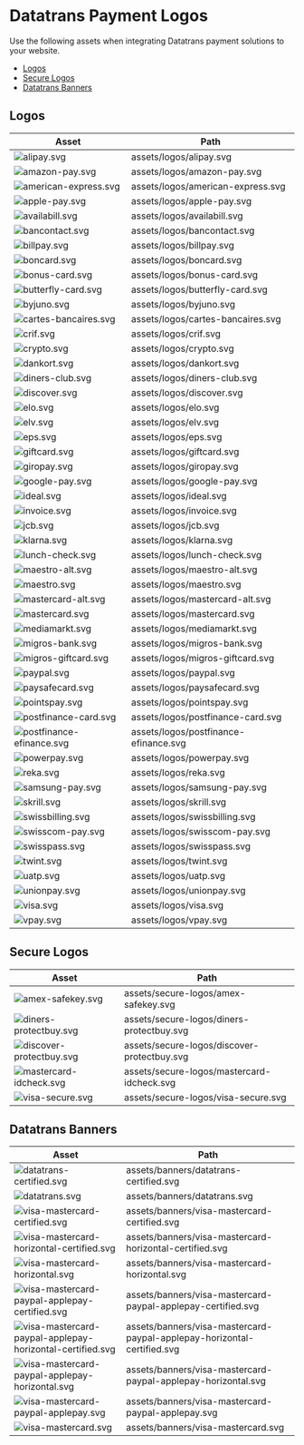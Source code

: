 # Datatrans Payment Logos

Use the following assets when integrating Datatrans payment solutions to your
website.

- [Logos](#logos)
- [Secure Logos](#secure-logos)
- [Datatrans Banners](#datatrans-banners)

## Logos

| Asset | Path |
| ----- | ---- |
| ![alipay.svg](https://raw.githubusercontent.com/datatrans/payment-logos/master/assets/logos/alipay.svg?sanitize=true) | assets/logos/alipay.svg |
| ![amazon-pay.svg](https://raw.githubusercontent.com/datatrans/payment-logos/master/assets/logos/amazon-pay.svg?sanitize=true) | assets/logos/amazon-pay.svg |
| ![american-express.svg](https://raw.githubusercontent.com/datatrans/payment-logos/master/assets/logos/american-express.svg?sanitize=true) | assets/logos/american-express.svg |
| ![apple-pay.svg](https://raw.githubusercontent.com/datatrans/payment-logos/master/assets/logos/apple-pay.svg?sanitize=true) | assets/logos/apple-pay.svg |
| ![availabill.svg](https://raw.githubusercontent.com/datatrans/payment-logos/master/assets/logos/availabill.svg?sanitize=true) | assets/logos/availabill.svg |
| ![bancontact.svg](https://raw.githubusercontent.com/datatrans/payment-logos/master/assets/logos/bancontact.svg?sanitize=true) | assets/logos/bancontact.svg |
| ![billpay.svg](https://raw.githubusercontent.com/datatrans/payment-logos/master/assets/logos/billpay.svg?sanitize=true) | assets/logos/billpay.svg |
| ![boncard.svg](https://raw.githubusercontent.com/datatrans/payment-logos/master/assets/logos/boncard.svg?sanitize=true) | assets/logos/boncard.svg |
| ![bonus-card.svg](https://raw.githubusercontent.com/datatrans/payment-logos/master/assets/logos/bonus-card.svg?sanitize=true) | assets/logos/bonus-card.svg |
| ![butterfly-card.svg](https://raw.githubusercontent.com/datatrans/payment-logos/master/assets/logos/butterfly-card.svg?sanitize=true) | assets/logos/butterfly-card.svg |
| ![byjuno.svg](https://raw.githubusercontent.com/datatrans/payment-logos/master/assets/logos/byjuno.svg?sanitize=true) | assets/logos/byjuno.svg |
| ![cartes-bancaires.svg](https://raw.githubusercontent.com/datatrans/payment-logos/master/assets/logos/cartes-bancaires.svg?sanitize=true) | assets/logos/cartes-bancaires.svg |
| ![crif.svg](https://raw.githubusercontent.com/datatrans/payment-logos/master/assets/logos/crif.svg?sanitize=true) | assets/logos/crif.svg |
| ![crypto.svg](https://raw.githubusercontent.com/datatrans/payment-logos/master/assets/logos/crypto.svg?sanitize=true) | assets/logos/crypto.svg |
| ![dankort.svg](https://raw.githubusercontent.com/datatrans/payment-logos/master/assets/logos/dankort.svg?sanitize=true) | assets/logos/dankort.svg |
| ![diners-club.svg](https://raw.githubusercontent.com/datatrans/payment-logos/master/assets/logos/diners-club.svg?sanitize=true) | assets/logos/diners-club.svg |
| ![discover.svg](https://raw.githubusercontent.com/datatrans/payment-logos/master/assets/logos/discover.svg?sanitize=true) | assets/logos/discover.svg |
| ![elo.svg](https://raw.githubusercontent.com/datatrans/payment-logos/master/assets/logos/elo.svg?sanitize=true) | assets/logos/elo.svg |
| ![elv.svg](https://raw.githubusercontent.com/datatrans/payment-logos/master/assets/logos/elv.svg?sanitize=true) | assets/logos/elv.svg |
| ![eps.svg](https://raw.githubusercontent.com/datatrans/payment-logos/master/assets/logos/eps.svg?sanitize=true) | assets/logos/eps.svg |
| ![giftcard.svg](https://raw.githubusercontent.com/datatrans/payment-logos/master/assets/logos/giftcard.svg?sanitize=true) | assets/logos/giftcard.svg |
| ![giropay.svg](https://raw.githubusercontent.com/datatrans/payment-logos/master/assets/logos/giropay.svg?sanitize=true) | assets/logos/giropay.svg |
| ![google-pay.svg](https://raw.githubusercontent.com/datatrans/payment-logos/master/assets/logos/google-pay.svg?sanitize=true) | assets/logos/google-pay.svg |
| ![ideal.svg](https://raw.githubusercontent.com/datatrans/payment-logos/master/assets/logos/ideal.svg?sanitize=true) | assets/logos/ideal.svg |
| ![invoice.svg](https://raw.githubusercontent.com/datatrans/payment-logos/master/assets/logos/invoice.svg?sanitize=true) | assets/logos/invoice.svg |
| ![jcb.svg](https://raw.githubusercontent.com/datatrans/payment-logos/master/assets/logos/jcb.svg?sanitize=true) | assets/logos/jcb.svg |
| ![klarna.svg](https://raw.githubusercontent.com/datatrans/payment-logos/master/assets/logos/klarna.svg?sanitize=true) | assets/logos/klarna.svg |
| ![lunch-check.svg](https://raw.githubusercontent.com/datatrans/payment-logos/master/assets/logos/lunch-check.svg?sanitize=true) | assets/logos/lunch-check.svg |
| ![maestro-alt.svg](https://raw.githubusercontent.com/datatrans/payment-logos/master/assets/logos/maestro-alt.svg?sanitize=true) | assets/logos/maestro-alt.svg |
| ![maestro.svg](https://raw.githubusercontent.com/datatrans/payment-logos/master/assets/logos/maestro.svg?sanitize=true) | assets/logos/maestro.svg |
| ![mastercard-alt.svg](https://raw.githubusercontent.com/datatrans/payment-logos/master/assets/logos/mastercard-alt.svg?sanitize=true) | assets/logos/mastercard-alt.svg |
| ![mastercard.svg](https://raw.githubusercontent.com/datatrans/payment-logos/master/assets/logos/mastercard.svg?sanitize=true) | assets/logos/mastercard.svg |
| ![mediamarkt.svg](https://raw.githubusercontent.com/datatrans/payment-logos/master/assets/logos/mediamarkt.svg?sanitize=true) | assets/logos/mediamarkt.svg |
| ![migros-bank.svg](https://raw.githubusercontent.com/datatrans/payment-logos/master/assets/logos/migros-bank.svg?sanitize=true) | assets/logos/migros-bank.svg |
| ![migros-giftcard.svg](https://raw.githubusercontent.com/datatrans/payment-logos/master/assets/logos/migros-giftcard.svg?sanitize=true) | assets/logos/migros-giftcard.svg |
| ![paypal.svg](https://raw.githubusercontent.com/datatrans/payment-logos/master/assets/logos/paypal.svg?sanitize=true) | assets/logos/paypal.svg |
| ![paysafecard.svg](https://raw.githubusercontent.com/datatrans/payment-logos/master/assets/logos/paysafecard.svg?sanitize=true) | assets/logos/paysafecard.svg |
| ![pointspay.svg](https://raw.githubusercontent.com/datatrans/payment-logos/master/assets/logos/pointspay.svg?sanitize=true) | assets/logos/pointspay.svg |
| ![postfinance-card.svg](https://raw.githubusercontent.com/datatrans/payment-logos/master/assets/logos/postfinance-card.svg?sanitize=true) | assets/logos/postfinance-card.svg |
| ![postfinance-efinance.svg](https://raw.githubusercontent.com/datatrans/payment-logos/master/assets/logos/postfinance-efinance.svg?sanitize=true) | assets/logos/postfinance-efinance.svg |
| ![powerpay.svg](https://raw.githubusercontent.com/datatrans/payment-logos/master/assets/logos/powerpay.svg?sanitize=true) | assets/logos/powerpay.svg |
| ![reka.svg](https://raw.githubusercontent.com/datatrans/payment-logos/master/assets/logos/reka.svg?sanitize=true) | assets/logos/reka.svg |
| ![samsung-pay.svg](https://raw.githubusercontent.com/datatrans/payment-logos/master/assets/logos/samsung-pay.svg?sanitize=true) | assets/logos/samsung-pay.svg |
| ![skrill.svg](https://raw.githubusercontent.com/datatrans/payment-logos/master/assets/logos/skrill.svg?sanitize=true) | assets/logos/skrill.svg |
| ![swissbilling.svg](https://raw.githubusercontent.com/datatrans/payment-logos/master/assets/logos/swissbilling.svg?sanitize=true) | assets/logos/swissbilling.svg |
| ![swisscom-pay.svg](https://raw.githubusercontent.com/datatrans/payment-logos/master/assets/logos/swisscom-pay.svg?sanitize=true) | assets/logos/swisscom-pay.svg |
| ![swisspass.svg](https://raw.githubusercontent.com/datatrans/payment-logos/master/assets/logos/swisspass.svg?sanitize=true) | assets/logos/swisspass.svg |
| ![twint.svg](https://raw.githubusercontent.com/datatrans/payment-logos/master/assets/logos/twint.svg?sanitize=true) | assets/logos/twint.svg |
| ![uatp.svg](https://raw.githubusercontent.com/datatrans/payment-logos/master/assets/logos/uatp.svg?sanitize=true) | assets/logos/uatp.svg |
| ![unionpay.svg](https://raw.githubusercontent.com/datatrans/payment-logos/master/assets/logos/unionpay.svg?sanitize=true) | assets/logos/unionpay.svg |
| ![visa.svg](https://raw.githubusercontent.com/datatrans/payment-logos/master/assets/logos/visa.svg?sanitize=true) | assets/logos/visa.svg |
| ![vpay.svg](https://raw.githubusercontent.com/datatrans/payment-logos/master/assets/logos/vpay.svg?sanitize=true) | assets/logos/vpay.svg |


## Secure Logos

| Asset | Path |
| ----- | ---- |
| ![amex-safekey.svg](https://raw.githubusercontent.com/datatrans/payment-logos/master/assets/secure-logos/amex-safekey.svg?sanitize=true) | assets/secure-logos/amex-safekey.svg |
| ![diners-protectbuy.svg](https://raw.githubusercontent.com/datatrans/payment-logos/master/assets/secure-logos/diners-protectbuy.svg?sanitize=true) | assets/secure-logos/diners-protectbuy.svg |
| ![discover-protectbuy.svg](https://raw.githubusercontent.com/datatrans/payment-logos/master/assets/secure-logos/discover-protectbuy.svg?sanitize=true) | assets/secure-logos/discover-protectbuy.svg |
| ![mastercard-idcheck.svg](https://raw.githubusercontent.com/datatrans/payment-logos/master/assets/secure-logos/mastercard-idcheck.svg?sanitize=true) | assets/secure-logos/mastercard-idcheck.svg |
| ![visa-secure.svg](https://raw.githubusercontent.com/datatrans/payment-logos/master/assets/secure-logos/visa-secure.svg?sanitize=true) | assets/secure-logos/visa-secure.svg |


## Datatrans Banners

| Asset | Path |
| ----- | ---- |
| ![datatrans-certified.svg](https://raw.githubusercontent.com/datatrans/payment-logos/master/assets/banners/datatrans-certified.svg?sanitize=true) | assets/banners/datatrans-certified.svg |
| ![datatrans.svg](https://raw.githubusercontent.com/datatrans/payment-logos/master/assets/banners/datatrans.svg?sanitize=true) | assets/banners/datatrans.svg |
| ![visa-mastercard-certified.svg](https://raw.githubusercontent.com/datatrans/payment-logos/master/assets/banners/visa-mastercard-certified.svg?sanitize=true) | assets/banners/visa-mastercard-certified.svg |
| ![visa-mastercard-horizontal-certified.svg](https://raw.githubusercontent.com/datatrans/payment-logos/master/assets/banners/visa-mastercard-horizontal-certified.svg?sanitize=true) | assets/banners/visa-mastercard-horizontal-certified.svg |
| ![visa-mastercard-horizontal.svg](https://raw.githubusercontent.com/datatrans/payment-logos/master/assets/banners/visa-mastercard-horizontal.svg?sanitize=true) | assets/banners/visa-mastercard-horizontal.svg |
| ![visa-mastercard-paypal-applepay-certified.svg](https://raw.githubusercontent.com/datatrans/payment-logos/master/assets/banners/visa-mastercard-paypal-applepay-certified.svg?sanitize=true) | assets/banners/visa-mastercard-paypal-applepay-certified.svg |
| ![visa-mastercard-paypal-applepay-horizontal-certified.svg](https://raw.githubusercontent.com/datatrans/payment-logos/master/assets/banners/visa-mastercard-paypal-applepay-horizontal-certified.svg?sanitize=true) | assets/banners/visa-mastercard-paypal-applepay-horizontal-certified.svg |
| ![visa-mastercard-paypal-applepay-horizontal.svg](https://raw.githubusercontent.com/datatrans/payment-logos/master/assets/banners/visa-mastercard-paypal-applepay-horizontal.svg?sanitize=true) | assets/banners/visa-mastercard-paypal-applepay-horizontal.svg |
| ![visa-mastercard-paypal-applepay.svg](https://raw.githubusercontent.com/datatrans/payment-logos/master/assets/banners/visa-mastercard-paypal-applepay.svg?sanitize=true) | assets/banners/visa-mastercard-paypal-applepay.svg |
| ![visa-mastercard.svg](https://raw.githubusercontent.com/datatrans/payment-logos/master/assets/banners/visa-mastercard.svg?sanitize=true) | assets/banners/visa-mastercard.svg |

